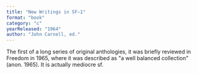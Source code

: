 ```yaml
---
title: "New Writings in SF–1"
format: "book"
category: "c"
yearReleased: "1964"
author: "John Carnell, ed."
---
```

The first of a long series of original anthologies, it was  briefly reviewed in Freedom in 1965, where it was described as "a well  balanced collection" (anon. 1965). It is actually mediocre sf.
 